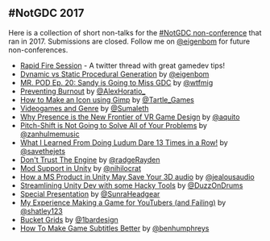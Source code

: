## #NotGDC 2017

Here is a collection of short non-talks for the [#NotGDC non-conference](https://twitter.com/eigenbom/status/835673367424315393) that ran in 2017. Submissions are closed. Follow me on [@eigenbom](https://twitter.com/eigenbom) for future non-conferences.

- [Rapid Fire Session](https://twitter.com/eigenbom/status/836364085692260352) - A twitter thread with great gamedev tips!
- [Dynamic vs Static Procedural Generation](https://medium.com/@eigenbom/dynamic-vs-static-procedural-generation-ed3e7a7a68a3#.gcktnmuqm) by [@eigenbom](https://twitter.com/eigenbom)
- [MR. POD Ep. 20: Sandy is Going to Miss GDC](https://www.youtube.com/watch?v=nraubEEqAyc) by [@wtfmig](https://twitter.com/wtfmig)
- [Preventing Burnout](http://alexhoratiogamedev.blogspot.com.au/2016/12/preventing-burnout.html) by [@AlexHoratio_](https://twitter.com/AlexHoratio_)
- [How to Make an Icon using Gimp](https://docs.google.com/document/d/185rrlDM43thsuGvyXuCcAjEZ8YtaWRoYsAtYOeC_btI/) by [@Tartle_Games](https://twitter.com/Tartle_Games)
- [Videogames and Genre](http://ludodissonance.com/post/157777079398/videogames-and-genre-a-brief-rambling) by [@Sumaleth](https://twitter.com/Sumaleth)
- [Why Presence is the New Frontier of VR Game Design](https://virtualrealitypop.com/why-presence-is-the-new-frontier-of-vr-game-design-286c73ebc6fd#.rkr48yv8y) by [@aquito](https://twitter.com/aquito)
- [Pitch-Shift is Not Going to Solve All of Your Problems](http://www.zanderhulmemusic.com/notgdc) by [@zanhulmemusic](https://twitter.com/zanhulmemusic)
- [What I Learned From Doing Ludum Dare 13 Times in a Row!](http://blog.banyango.com/post/157808495144/what-i-learned-from-doing-ludum-dare-13-times-in-a) by [@savethejets](https://twitter.com/savethejets)
- [Don't Trust The Engine](https://github.com/radgeRayden/blog/issues/1) by [@radgeRayden](https://twitter.com/radgeRayden)
- [Mod Support in Unity](http://nihilocrat.tumblr.com/post/157890290188/mod-support-in-unity) by [@nihilocrat](https://twitter.com/nihilocrat)
- [How a MS Product in Unity May Save Your 3D audio](https://www.jealousaudio.com/chronicles-of-jellis/unityspatialaudio) by [@jealousaudio](https://mobile.twitter.com/jealousaudio)
- [Streamlining Unity Dev with some Hacky Tools](https://www.youtube.com/watch?v=sNVT7hynBYw) by [@DuzzOnDrums](https://twitter.com/DuzzOnDrums)
- [Special Presentation](https://www.youtube.com/watch?v=zYz-mocC_HU) by [@SunraHeadgear](https://twitter.com/SunraHeadgear)
- [My Experience Making a Game for YouTubers (and Failing)](https://tristan-shatley.tumblr.com/post/157934962275/my-experience-making-game-for-youtubers-and) by [@shatley123](https://twitter.com/shatley123)
- [Bucket Grids](http://www.1bardesign.com/words/?p=2017.001) by [@1bardesign](https://twitter.com/1bardesign)
- [How To Make Game Subtitles Better](http://benhumphreys.co.uk/blog/2017/03/02/subtitles.html) by [@benhumphreys](https://twitter.com/benhumphreys)
